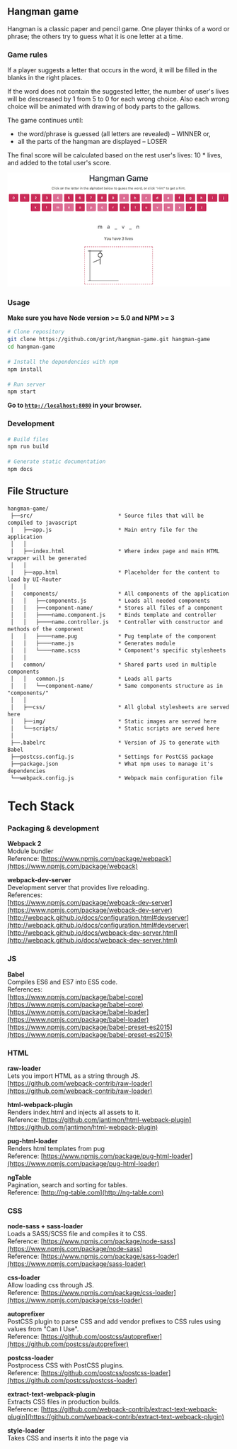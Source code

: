 
## Hangman game

Hangman is a classic paper and pencil game.  One player thinks of a word or phrase; the others try to guess what it is one letter at a time.


### Game rules

If a player suggests a letter that occurs in the word, it will be filled in the blanks in the right places.

If the word does not contain the suggested letter, the number of user's lives will be descreased by 1 from 5 to 0 for each wrong choice. Also each wrong choice will be animated with drawing of body parts to the gallows.

The game continues until:
* the word/phrase is guessed (all letters are revealed) – WINNER or,
* all the parts of the hangman are displayed – LOSER

The final score will be calculated based on the rest user's lives: 10 * lives, and added to the total user's score.

![Game Screenshot](https://github.com/grint/hangman-game/blob/master/src/img/game_screenshot.png)

### Usage

**Make sure you have Node version >= 5.0 and NPM >= 3**

```bash
# Clone repository
git clone https://github.com/grint/hangman-game.git hangman-game
cd hangman-game

# Install the dependencies with npm
npm install

# Run server
npm start
```

**Go to [`http://localhost:8080`](http://localhost:8080) in your browser.**

### Development

```bash
# Build files
npm run build

# Generate static documentation
npm docs
```

## File Structure

```
hangman-game/
 ├──src/                           * Source files that will be compiled to javascript
 |   ├──app.js                     * Main entry file for the application
 │   │
 |   ├──index.html                 * Where index page and main HTML wrapper will be generated
 │   │
 |   ├──app.html                   * Placeholder for the content to load by UI-Router
 │   │
 │   components/                   * All components of the application
 │   │   ├──components.js          * Loads all needed components
 │   │   ├──component-name/        * Stores all files of a component
 │   │   ├────name.component.js    * Binds template and controller
 │   │   ├────name.controller.js   * Controller with constructor and methods of the component
 │   │   ├────name.pug             * Pug template of the component
 │   │   ├────name.js              * Generates module
 │   │   └────name.scss            * Component's specific stylesheets
 │   │
 │   common/                       * Shared parts used in multiple components
 │   │   common.js                 * Loads all parts
 │   │   └──component-name/        * Same components structure as in "components/"
 │   │
 │   ├──css/                       * All global stylesheets are served here
 │   ├──img/                       * Static images are served here
 │   └──scripts/                   * Static scripts are served here
 │
 ├──.babelrc                       * Version of JS to generate with Babel
 ├──postcss.config.js              * Settings for PostCSS package
 ├──package.json                   * What npm uses to manage it's dependencies
 └──webpack.config.js              * Webpack main configuration file
```

# Tech Stack

### Packaging & development

**Webpack 2**  
Module bundler  
Reference: [https://www.npmjs.com/package/webpack](https://www.npmjs.com/package/webpack)

**webpack-dev-server**  
Development server that provides live reloading.  
References:  
[https://www.npmjs.com/package/webpack-dev-server](https://www.npmjs.com/package/webpack-dev-server)  
[http://webpack.github.io/docs/configuration.html#devserver](http://webpack.github.io/docs/configuration.html#devserver)  
[http://webpack.github.io/docs/webpack-dev-server.html](http://webpack.github.io/docs/webpack-dev-server.html)


### JS

**Babel**  
Compiles ES6 and ES7 into ES5 code.  
References:  
[https://www.npmjs.com/package/babel-core](https://www.npmjs.com/package/babel-core)  
[https://www.npmjs.com/package/babel-loader](https://www.npmjs.com/package/babel-loader)  
[https://www.npmjs.com/package/babel-preset-es2015](https://www.npmjs.com/package/babel-preset-es2015)


### HTML

**raw-loader**  
Lets you import HTML as a string through JS.  
[https://github.com/webpack-contrib/raw-loader](https://github.com/webpack-contrib/raw-loader)  

**html-webpack-plugin**  
Renders index.html and injects all assets to it.  
Reference: [https://github.com/jantimon/html-webpack-plugin](https://github.com/jantimon/html-webpack-plugin)

**pug-html-loader**  
Renders html templates from pug  
Reference: [https://www.npmjs.com/package/pug-html-loader](https://www.npmjs.com/package/pug-html-loader)

**ngTable**  
Pagination, search and sorting for tables.  
Reference: [http://ng-table.com](http://ng-table.com)


### CSS

**node-sass + sass-loader**  
Loads a SASS/SCSS file and compiles it to CSS.  
Reference: [https://www.npmjs.com/package/node-sass](https://www.npmjs.com/package/node-sass)  
Reference: [https://www.npmjs.com/package/sass-loader](https://www.npmjs.com/package/sass-loader)

**css-loader**  
Allow loading css through JS.  
Reference: [https://www.npmjs.com/package/css-loader](https://www.npmjs.com/package/css-loader)

**autoprefixer**  
PostCSS plugin to parse CSS and add vendor prefixes to CSS rules using values from "Can I Use".  
Reference: [https://github.com/postcss/autoprefixer](https://github.com/postcss/autoprefixer)

**postcss-loader**  
Postprocess CSS with PostCSS plugins.  
Reference: [https://github.com/postcss/postcss-loader](https://github.com/postcss/postcss-loader)

**extract-text-webpack-plugin**  
Extracts CSS files in production builds.  
Reference: [https://github.com/webpack-contrib/extract-text-webpack-plugin](https://github.com/webpack-contrib/extract-text-webpack-plugin)

**style-loader**  
Takes CSS and inserts it into the page via <style> tag.  
Reference: [https://github.com/webpack/style-loader](https://github.com/webpack/style-loader)


### Database

**LocalForage**  
Fast and simple storage library that lets to store data in asynchronous IndexedDB and WebSQL.  
References:  
[https://localforage.github.io/localForage](https://localforage.github.io/localForage)  
[https://github.com/ocombe/angular-localForage](https://github.com/ocombe/angular-localForage)



### Build

**Copy Webpack Plugin**  
Copies individual files or entire directories to the build directory.  
Reference: [https://github.com/kevlened/copy-webpack-plugin](https://github.com/kevlened/copy-webpack-plugin)

**file-loader**  
Copy assets files to output.  
Reference: [https://github.com/webpack/file-loader](https://github.com/webpack/file-loader)


### Documentation

**Markdown**  
Javascript Markdown to HTML converter  
Reference: [http://showdownjs.github.io/showdown](http://showdownjs.github.io/showdown)


## ToDo

* Add tests
* Words with dashed and phrases
* Hints
* Securely sign up and log in with password
* User account page with individual scores and data
* Include JS functions documentation to component docs
* Bug fixing
